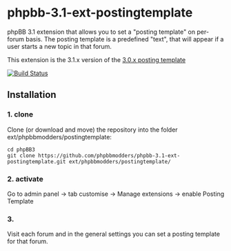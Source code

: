 phpbb-3.1-ext-postingtemplate
=========================

phpBB 3.1 extension that allows you to set a "posting template" on per-forum basis. The posting template is a predefined "text", that will appear if a user starts a new topic in that forum.

This extension is the 3.1.x version of the [3.0.x posting template](https://www.phpbb.com/customise/db/mod/posting_template_3/)

[![Build Status](https://travis-ci.org/phpbbmodders/phpbb-3.1-ext-postingtemplate.svg)](https://travis-ci.org/phpbbmodders/phpbb-3.1-ext-postingtemplate)
## Installation

### 1. clone
Clone (or download and move) the repository into the folder ext/phpbbmodders/postingtemplate:

```
cd phpBB3
git clone https://github.com/phpbbmodders/phpbb-3.1-ext-postingtemplate.git ext/phpbbmodders/postingtemplate/
```

### 2. activate
Go to admin panel -> tab customise -> Manage extensions -> enable Posting Template

### 3.
Visit each forum and in the general settings you can set a posting template for that forum.
